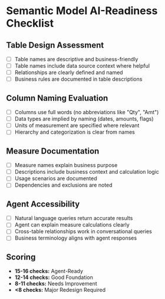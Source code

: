 # Semantic Model AI-Readiness Checklist

## Table Design Assessment
- [ ] Table names are descriptive and business-friendly
- [ ] Table names include data source context where helpful
- [ ] Relationships are clearly defined and named
- [ ] Business rules are documented in table descriptions

## Column Naming Evaluation
- [ ] Columns use full words (no abbreviations like "Qty", "Amt")
- [ ] Data types are implied by naming (dates, amounts, flags)
- [ ] Units of measurement are specified where relevant
- [ ] Hierarchy and categorization is clear from names

## Measure Documentation
- [ ] Measure names explain business purpose
- [ ] Descriptions include business context and calculation logic
- [ ] Usage scenarios are documented
- [ ] Dependencies and exclusions are noted

## Agent Accessibility
- [ ] Natural language queries return accurate results
- [ ] Agent can explain measure calculations clearly
- [ ] Cross-table relationships work in conversational queries
- [ ] Business terminology aligns with agent responses

## Scoring
- **15-16 checks:** Agent-Ready
- **12-14 checks:** Good Foundation
- **8-11 checks:** Needs Improvement
- **<8 checks:** Major Redesign Required